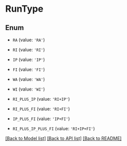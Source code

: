 # RunType


## Enum

* `RA` (value: `'RA'`)

* `RI` (value: `'RI'`)

* `IP` (value: `'IP'`)

* `FI` (value: `'FI'`)

* `WA` (value: `'WA'`)

* `WI` (value: `'WI'`)

* `RI_PLUS_IP` (value: `'RI+IP'`)

* `RI_PLUS_FI` (value: `'RI+FI'`)

* `IP_PLUS_FI` (value: `'IP+FI'`)

* `RI_PLUS_IP_PLUS_FI` (value: `'RI+IP+FI'`)

[[Back to Model list]](../README.md#documentation-for-models) [[Back to API list]](../README.md#documentation-for-api-endpoints) [[Back to README]](../README.md)


